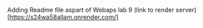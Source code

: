 Adding Readme file aspart of Webaps lab 9
(link to render server)[https://s24wa58allam.onrender.com/]
